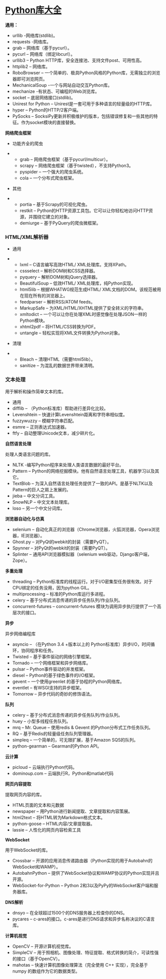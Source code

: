 # [Python库大全](https://www.cnblogs.com/Ghost-bird/p/9050139.html)

**通用：**

- urllib -网络库(stdlib)。
- requests -网络库。
- grab – 网络库（基于pycurl）。
- pycurl – 网络库（绑定libcurl）。
- urllib3 – Python HTTP库，安全连接池、支持文件post、可用性高。
- httplib2 – 网络库。
- RoboBrowser – 一个简单的、极具Python风格的Python库，无需独立的浏览器即可浏览网页。
- MechanicalSoup -一个与网站自动交互Python库。
- mechanize -有状态、可编程的Web浏览库。
- socket – 底层网络接口(stdlib)。
- Unirest for Python – Unirest是一套可用于多种语言的轻量级的HTTP库。
- hyper – Python的HTTP/2客户端。
- PySocks – SocksiPy更新并积极维护的版本，包括错误修复和一些其他的特征。作为socket模块的直接替换。

**网络爬虫框架**

- 功能齐全的爬虫

- - grab – 网络爬虫框架（基于pycurl/multicur）。
  - scrapy – 网络爬虫框架（基于twisted），不支持Python3。
  - pyspider – 一个强大的爬虫系统。
  - cola – 一个分布式爬虫框架。

- 其他

- - portia – 基于Scrapy的可视化爬虫。
  - restkit – Python的HTTP资源工具包。它可以让你轻松地访问HTTP资源，并围绕它建立的对象。
  - demiurge – 基于PyQuery的爬虫微框架。

### HTML/XML解析器

- 通用

- - lxml – C语言编写高效HTML/ XML处理库。支持XPath。
  - cssselect – 解析DOM树和CSS选择器。
  - pyquery – 解析DOM树和jQuery选择器。
  - BeautifulSoup – 低效HTML/ XML处理库，纯Python实现。
  - html5lib – 根据WHATWG规范生成HTML/ XML文档的DOM。该规范被用在现在所有的浏览器上。
  - feedparser – 解析RSS/ATOM feeds。
  - MarkupSafe – 为XML/HTML/XHTML提供了安全转义的字符串。
  - xmltodict – 一个可以让你在处理XML时感觉像在处理JSON一样的Python模块。
  - xhtml2pdf – 将HTML/CSS转换为PDF。
  - untangle – 轻松实现将XML文件转换为Python对象。

- 清理

- - Bleach – 清理HTML（需要html5lib）。
  - sanitize – 为混乱的数据世界带来清明。

### 文本处理

用于解析和操作简单文本的库。

- 通用
- difflib – （Python标准库）帮助进行差异化比较。
- Levenshtein – 快速计算Levenshtein距离和字符串相似度。
- fuzzywuzzy – 模糊字符串匹配。
- esmre – 正则表达式加速器。
- ftfy – 自动整理Unicode文本，减少碎片化。

**自然语言处理**

处理人类语言问题的库。

- NLTK -编写Python程序来处理人类语言数据的最好平台。
- Pattern – Python的网络挖掘模块。他有自然语言处理工具，机器学习以及其它。
- TextBlob – 为深入自然语言处理任务提供了一致的API。是基于NLTK以及Pattern的巨人之肩上发展的。
- jieba – 中文分词工具。
- SnowNLP – 中文文本处理库。
- loso – 另一个中文分词库。

**浏览器自动化与仿真**

- selenium – 自动化真正的浏览器（Chrome浏览器，火狐浏览器，Opera浏览器，IE浏览器）。
- Ghost.py – 对PyQt的webkit的封装（需要PyQT）。
- Spynner – 对PyQt的webkit的封装（需要PyQT）。
- Splinter – 通用API浏览器模拟器（selenium web驱动，Django客户端，Zope）。

**多重处理**

- threading – Python标准库的线程运行。对于I/O密集型任务很有效。对于CPU绑定的任务没用，因为python GIL。
- multiprocessing – 标准的Python库运行多进程。
- celery – 基于分布式消息传递的异步任务队列/作业队列。
- concurrent-futures – concurrent-futures 模块为调用异步执行提供了一个高层次的接口。

**异步**

异步网络编程库

- asyncio – （在Python 3.4 +版本以上的 Python标准库）异步I/O，时间循环，协同程序和任务。
- Twisted – 基于事件驱动的网络引擎框架。
- Tornado – 一个网络框架和异步网络库。
- pulsar – Python事件驱动的并发框架。
- diesel – Python的基于绿色事件的I/O框架。
- gevent – 一个使用greenlet 的基于协程的Python网络库。
- eventlet – 有WSGI支持的异步框架。
- Tomorrow – 异步代码的奇妙的修饰语法。

**队列**

- celery – 基于分布式消息传递的异步任务队列/作业队列。
- huey – 小型多线程任务队列。
- mrq – Mr. Queue – 使用redis & Gevent 的Python分布式工作任务队列。
- RQ – 基于Redis的轻量级任务队列管理器。
- simpleq – 一个简单的，可无限扩展，基于Amazon SQS的队列。
- python-gearman – Gearman的Python API。

**云计算**

- picloud – 云端执行Python代码。
- dominoup.com – 云端执行R，Python和matlab代码


**网页内容提取**

提取网页内容的库。

- HTML页面的文本和元数据
- newspaper – 用Python进行新闻提取、文章提取和内容策展。
- html2text – 将HTML转为Markdown格式文本。
- python-goose – HTML内容/文章提取器。
- lassie – 人性化的网页内容检索工具

**WebSocket**

用于WebSocket的库。

- Crossbar – 开源的应用消息传递路由器（Python实现的用于Autobahn的WebSocket和WAMP）。
- AutobahnPython – 提供了WebSocket协议和WAMP协议的Python实现并且开源。
- WebSocket-for-Python – Python 2和3以及PyPy的WebSocket客户端和服务器库。

**DNS解析**

- dnsyo – 在全球超过1500个的DNS服务器上检查你的DNS。
- pycares – c-ares的接口。c-ares是进行DNS请求和异步名称决议的C语言库。

**计算机视觉**

- OpenCV – 开源计算机视觉库。
- SimpleCV – 用于照相机、图像处理、特征提取、格式转换的简介，可读性强的接口（基于OpenCV）。
- mahotas – 快速计算机图像处理算法（完全使用 C++ 实现），完全基于 numpy 的数组作为它的数据类型。